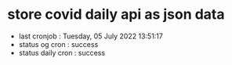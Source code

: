 # store covid daily api as json data

- last cronjob : Tuesday, 05 July 2022 13:51:17
- status og cron : success
- status daily cron : success
      
      